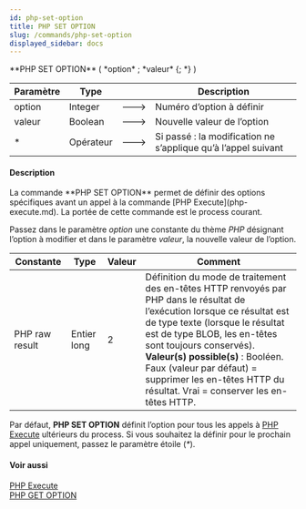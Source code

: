 ```yaml
---
id: php-set-option
title: PHP SET OPTION
slug: /commands/php-set-option
displayed_sidebar: docs
---
```


<!--REF #_command_.PHP SET OPTION.Syntax-->**PHP SET OPTION** ( *option* ; *valeur* {; *} )<!-- END REF-->
<!--REF #_command_.PHP SET OPTION.Params-->
| Paramètre | Type |  | Description |
| --- | --- | --- | --- |
| option | Integer | &#x1F852; | Numéro d’option à définir |
| valeur | Boolean | &#x1F852; | Nouvelle valeur de l’option |
| * | Opérateur | &#x1F852; | Si passé : la modification ne s’applique qu’à l’appel suivant |

<!-- END REF-->

#### Description 

<!--REF #_command_.PHP SET OPTION.Summary-->La commande **PHP SET OPTION** permet de définir des options spécifiques avant un appel à la commande [PHP Execute](php-execute.md).<!-- END REF--> La portée de cette commande est le process courant. 

Passez dans le paramètre *option* une constante du thème *PHP* désignant l’option à modifier et dans le paramètre *valeur*, la nouvelle valeur de l’option. 

| Constante      | Type        | Valeur | Comment                                                                                                                                                                                                                                                                                                                                                                          |
| -------------- | ----------- | ------ | -------------------------------------------------------------------------------------------------------------------------------------------------------------------------------------------------------------------------------------------------------------------------------------------------------------------------------------------------------------------------------- |
| PHP raw result | Entier long | 2      | Définition du mode de traitement des en-têtes HTTP renvoyés par PHP dans le résultat de l’exécution lorsque ce résultat est de type texte (lorsque le résultat est de type BLOB, les en-têtes sont toujours conservés).<br/>**Valeur(s) possible(s)** : Booléen. Faux (valeur par défaut) = supprimer les en-têtes HTTP du résultat. Vrai = conserver les en-têtes HTTP. |

Par défaut, **PHP SET OPTION** définit l’option pour tous les appels à [PHP Execute](php-execute.md) ultérieurs du process. Si vous souhaitez la définir pour le prochain appel uniquement, passez le paramètre étoile (*\**).

#### Voir aussi 

[PHP Execute](php-execute.md)  
[PHP GET OPTION](php-get-option.md)  